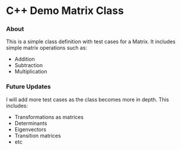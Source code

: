 # C++ Demo Matrix Class

### About

This is a simple class definition with test cases for a Matrix.
It includes simple matrix operations such as:
- Addition
- Subtraction
- Multiplication

### Future Updates

I will add more test cases as the class becomes more in depth. This includes:

- Transformations as matrices
- Determinants
- Eigenvectors
- Transition matrices
- etc